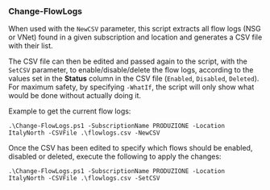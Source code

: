 ### Change-FlowLogs

When used with the `NewCSV` parameter, this script extracts all flow logs (NSG or VNet) found in a given subscription and location and generates a CSV file with their list.

The CSV file can then be edited and passed again to the script, with the `SetCSV` parameter,  to enable/disable/delete the flow logs, according to the values set in the **Status** column in the CSV file (`Enabled`, `Disabled`, `Deleted`). For maximum safety, by specifying `-WhatIf`, the script will only show what would be done without actually doing it.

Example to get the current flow logs:

    .\Change-FlowLogs.ps1 -SubscriptionName PRODUZIONE -Location ItalyNorth -CSVFile .\flowlogs.csv -NewCSV

Once the CSV has been edited to specify which flows should be enabled, disabled or deleted, execute the following to apply the changes:

    .\Change-FlowLogs.ps1 -SubscriptionName PRODUZIONE -Location ItalyNorth -CSVFile .\flowlogs.csv -SetCSV
